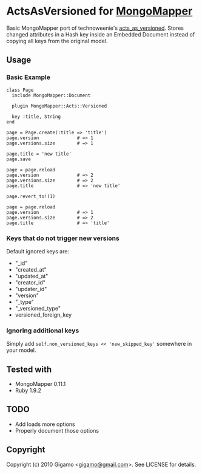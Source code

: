 # ActsAsVersioned for [MongoMapper](http://github.com/jnunemaker/mongomapper)

Basic MongoMapper port of technoweenie's [acts_as_versioned](http://github.com/technoweenie/acts_as_versioned). Stores changed attributes in a Hash key inside an Embedded Document instead of copying all keys from the original model.

## Usage

### Basic Example

    class Page
      include MongoMapper::Document

      plugin MongoMapper::Acts::Versioned

      key :title, String
    end

    page = Page.create(:title => 'title')
    page.version              # => 1
    page.versions.size        # => 1

    page.title = 'new title'
    page.save

    page = page.reload
    page.version              # => 2
    page.versions.size        # => 2
    page.title                # => 'new title'

    page.revert_to!(1)

    page = page.reload
    page.version              # => 1
    page.versions.size        # => 2
    page.title                # => 'title'

### Keys that do not trigger new versions

Default ignored keys are:

* "\_id"
* "created\_at"
* "updated\_at"
* "creator\_id"
* "updater\_id"
* "version"
* "\_type"
* "\_versioned\_type"
* versioned\_foreign\_key

### Ignoring additional keys

Simply add `self.non_versioned_keys << 'new_skipped_key'` somewhere in your model.

## Tested with

* MongoMapper 0.11.1
* Ruby 1.9.2

## TODO

* Add loads more options
* Properly document those options

## Copyright

Copyright (c) 2010 Gigamo &lt;gigamo@gmail.com&gt;. See LICENSE for details.
